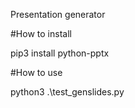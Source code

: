 Presentation generator

#How to install

pip3 install python-pptx

#How to use

python3 .\test_genslides.py
